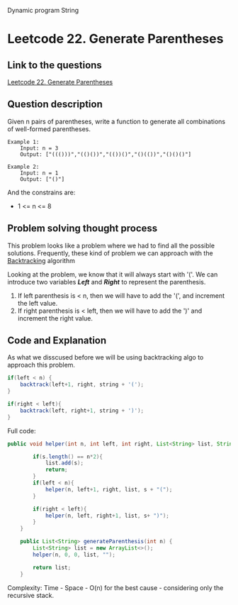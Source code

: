 Dynamic program String

# Leetcode 22. Generate Parentheses

## Link to the questions

[Leetcode 22. Generate Parentheses](https://leetcode.com/problems/generate-parentheses/description/)

## Question description

Given n pairs of parentheses, write a function to generate all combinations of well-formed parentheses.

```
Example 1:
    Input: n = 3
    Output: ["((()))","(()())","(())()","()(())","()()()"]

Example 2:
    Input: n = 1
    Output: ["()"]
```

And the constrains are:
 - 1 <= n <= 8

## Problem solving thought process

This problem looks like a problem where we had to find all the possible solutions. Frequently, these kind of problem we can approach with the [Backtracking](..Algorithms/Backtracking.md) algorithm

Looking at the problem, we know that it will always start with '('.
We can introduce two variables ***Left*** and ***Right*** to represent the parenthesis.

1. If left parenthesis is < n, then we will have to add the '(', and increment the left value.
2. If right parenthesis is < left, then we will have to add the ')' and increment the right value.

## Code and Explanation

As what we disscused before we will be using backtracking algo to approach this problem.

```java
if(left < n) {
    backtrack(left+1, right, string + '(');
}

if(right < left){
    backtrack(left, right+1, string + ')');
}
```

Full code:

```java
public void helper(int n, int left, int right, List<String> list, String s){

        if(s.length() == n*2){
            list.add(s);
            return;
        }
        if(left < n){
            helper(n, left+1, right, list, s + "(");
        }

        if(right < left){
            helper(n, left, right+1, list, s+ ")");
        }
    }

    public List<String> generateParenthesis(int n) {
        List<String> list = new ArrayList<>();
        helper(n, 0, 0, list, "");

        return list;
    }
```

Complexity:
Time - 
Space - O(n) for the best cause - considering only the recursive stack.
